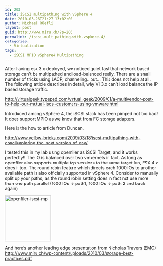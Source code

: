 ```yaml
---
id: 203
title: iSCSI multipathing with vSphere 4
date: 2010-03-26T21:27:13+02:00
author: Michael Rüefli
layout: post
guid: http://www.miru.ch/?p=203
permalink: /iscsi-multipathing-with-vsphere-4/
categories:
  - Virtualization
tags:
  - iSCSI MPIO vSphere4 Multipathing
---
```

After having esx 3.x deployed, we noticed quiet fast that network based storage can&#8217;t be multipathed and load-balanced really. There are a small number of tricks using LACP, channeling.. but&#8230; This does not help at all. The following article describes in detail, why VI 3.x can&#8217;t load balance the IP based storage traffic.

<a href="http://virtualgeek.typepad.com/virtual_geek/2009/01/a-multivendor-post-to-help-our-mutual-iscsi-customers-using-vmware.html" target="_blank">http://virtualgeek.typepad.com/virtual_geek/2009/01/a-multivendor-post-to-help-our-mutual-iscsi-customers-using-vmware.html</a>

Introduced among vSphere 4, the iSCSI stack has been pimped not too bad! It does support MPIO as we know that from FC storage adapters.

Here is the how to article from Duncan.

<a href="http://www.yellow-bricks.com/2009/03/18/iscsi-multipathing-with-esxcliexploring-the-next-version-of-esx/" target="_blank">http://www.yellow-bricks.com/2009/03/18/iscsi-multipathing-with-esxcliexploring-the-next-version-of-esx/</a>

I tested this in my lab using openfiler as iSCSI Target, and it works perfectly!! The IO is balanced over two vmkernels in fact. As long as openfiler also supports multiple tcp sessions to the same target lun, ESX 4.x does it too. The round robin feature which directs each 1000 IOs to another available path is also officially supported in vSphere 4. Consider to manually split up your paths, as the round robin setting does in fact not use more than one path parallel (1000 IOs -> path1, 1000 IOs -> path 2 and back again)

[<img class="alignnone size-thumbnail wp-image-204" title="openfiler-iscsi-mp" src="http://www.miru.ch/wp-content/uploads/2010/03/openfiler-iscsi-mp-150x150.gif" alt="openfiler-iscsi-mp" width="150" height="150" />](http://www.miru.ch/wp-content/uploads/2010/03/openfiler-iscsi-mp.gif)

And here&#8217;s another leading edge presentation from Nicholas Travers (EMC)  
<a href="http://www.miru.ch/wp-content/uploads/2010/03/storage-best-practices.pdf" target="_blank">http://www.miru.ch/wp-content/uploads/2010/03/storage-best-practices.pdf</a>